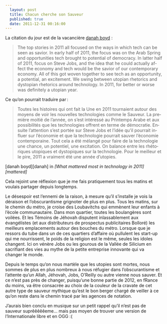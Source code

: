 ```yaml
---
  layout: post
  title: Chacun cherche son Sauveur
  published: true
  date: 2011-12-31 00:16:00
---
```


La citation du jour est de la vacancière [danah boyd][danah]&nbsp;:

<section>
<blockquote lang="en">
<div markdown="1">
The top stories in 2011 all focused on the ways in which tech can be seen as savior. In early half of 2011, the focus was on the Arab Spring and opportunities tech brought to potential of democracy. In latter half of 2011, focus on Steve Jobs, and the idea that he could actually affect the economy and tech would be the savior of our contemporary economy. All of this got woven together to see tech as an opportunity, a potential, an excitement. We swing between utopian rhetorics and dystopian rhetorics around technology. In 2011, for better or worse was definitely a utopian year.
</div>
</blockquote>
Ce qu’on pourrait traduire par :
<blockquote lang="fr">
<div markdown="1">
Toutes les histoires qui ont fait la Une en 2011 tournaient autour des moyens de voir les nouvelles technologies comme le Sauveur. La première moitié de l’année, on s’est intéressé au Printemps Arabe et aux possibilités que les technologies offrent en terme de démocratie. Ensuite l’attention s’est portée sur Steve Jobs et l’idée qu’il pourrait influer sur l’économie et que la technologie pourrait sauver l’économie contemporaine. Tout cela a été mélangé pour faire de la technologie une chance, un potentiel, une excitation. On balance entre les rhétoriques utopiques et dystopiques sur la technologie. Pour le meilleur et le pire, 2011 a vraiment été une année d’utopies.
</div>
</blockquote>
<footer><span property="author">[danah boyd][danah]</span> in <cite>[What mattered most in technology in 2011][mattered]</cite></footer>
</section>

Cela rejoint une réflexion que je me fais pratiquement tous les matins et voulais partager depuis longtemps.

Le désespoir est l’ennemi de la raison, à mesure qu’il s’installe je vois la déraison et l’obscurantisme grignoter de plus en plus. Tous les matins, sur le chemin du métro, je croise des Loubavitchs qui emmènent leur enfants à l’école communautaire. Dans mon quartier, toutes les boulangères sont voilées. Et les Témoins de Jéhovah disputent inlassablement aux évangélistes (et aux distributeurs de prospectus publicitaires Bolloré) les meilleurs emplacements autour des bouches du métro. Lorsque que je ressors du tube dans un de ces quartiers d’affaire où pullulent les start-up qui me nourrissent, le poids de la religion est le même, seules les idoles changent. Ici on vénère Jobs ou les gourous de la Vallée de Silicium en sacrifiant des vies au mythe de la petite entreprise innovante qui va changer le monde.

Depuis le temps qu’on nous martèle que les utopies sont mortes, nous sommes de plus en plus nombreux à nous réfugier dans l’obscurantisme et l’attente qu’un Allah, Jéhovah, Jobs, O’Reilly ou autre vienne nous sauver. Et ce n’est pas près de changer, puisqu’une bonne partie de 2012, en fRance du moins, va être consacrée au choix de la couleur de la cravate de cet autre type de sauveur mythique qu’est le bon berger chargé de veiller à ce qu’on reste dans le chemin tracé par les agences de notation.

J’aurais bien conclu en musique sur un petit rappel qu’il n’est pas de sauveur suprêêêêêeme… mais pas moyen de trouver une version de l’Internationale libre et en OGG :(

[danah]: http://www.danah.org/
[mattered]: http://www.marketplace.org/topics/tech/what-mattered-most-technology-2011
